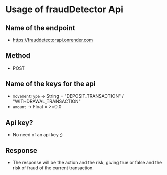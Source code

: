 # Usage of fraudDetector Api

## Name of the endpoint

* https://frauddetectorapi.onrender.com

## Method

* POST

## Name of the keys for the api

* ```movementType``` ->  String = "DEPOSIT_TRANSACTION" / "WITHDRAWAL_TRANSACTION"
* ```amount``` -> Float = >=0.0

## Api key?

*  No need of an api key ;)

## Response

* The response will be the action and the risk, giving true or false and the risk of fraud of the current transaction.
